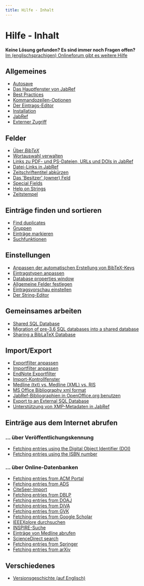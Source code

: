 ```yaml
---
title: Hilfe - Inhalt
---
```


# Hilfe - Inhalt

<div class="panel panel-info">
  <div class="panel-heading">
    <strong>Keine Lösung gefunden? Es sind immer noch Fragen offen?</strong>
  </div>
  <div class="panel-body">
    <a class="btn btn-default" role="button" href="http://discourse.jabref.org">Im (englischsprachigen) Onlineforum gibt es weitere Hilfe</a>
  </div>
</div>


## Allgemeines
- [Autosave](/de/Autosave)
- [Das Hauptfenster von JabRef](/de/BaseFrame)
- [Best Practices](/de/BestPractices)
- [Kommandozeilen-Optionen](/de/CommandLine)
- [Der Eintrags-Editor](/de/EntryEditor)
- [Installation](/de/Installation)
- [JabRef](/de/JabRef)
- [Externer Zugriff](/de/Remote)


## Felder
- [Über *BibTeX*](/de/Bibtex)
- [Wortauswahl verwalten](/de/ContentSelector)
- [Links zu PDF- und PS-Dateien, URLs und DOIs in JabRef](/de/ExternalFiles)
- [Datei-Links in JabRef](/de/FileLinks)
- [Zeitschriftentitel abkürzen](/de/JournalAbbreviations)
- [Das 'Besitzer' (owner) Feld](/de/Owner)
- [Special Fields](/de/SpecialFields)
- [Help on Strings](/de/Strings)
- [Zeitstempel](/de/TimeStamp)


## Einträge finden und sortieren
- [Find duplicates](/de/FindDuplicates)
- [Gruppen](/de/Groups)
- [Einträge markieren](/de/Marking)
- [Suchfunktionen](/de/Search)


## Einstellungen
- [Anpassen der automatischen Erstellung von BibTeX-Keys](/de/BibtexKeyPatterns)
- [Eintragstypen anpassen](/de/CustomEntries)
- [Database properties window](/de/DatabaseProperties)
- [Allgemeine Felder festlegen](/de/GeneralFields)
- [Eintragsvorschau einstellen](/de/Preview)
- [Der String-Editor](/de/StringEditor)


## Gemeinsames arbeiten
- [Shared SQL Database](/de/SQLDatabase)
- [Migration of pre-3.6 SQL databases into a shared database](/de/SQLDatabaseMigration)
- [Sharing a BibLaTeX Database](/de/SharedBibFile)


## Import/Export
- [Exportfilter anpassen](/de/CustomExports)
- [Importfilter anpassen](/de/CustomImports)
- [EndNote Exportfilter](/de/EndNoteFilters)
- [Import-Kontrollfenster](/de/ImportInspectionDialog)
- [Medline (txt) vs. Medline (XML) vs. RIS](/de/MedlineRIS)
- [MS Office Bibliography xml format](/de/MsOfficeBibFieldMapping)
- [JabRef-Bibliographien in OpenOffice.org benutzen](/de/OpenOfficeIntegration)
- [Export to an External SQL Database](/de/SQLExport)
- [Unterstützung von XMP-Metadaten in JabRef](/de/XMP)


## Einträge aus dem Internet abrufen


### ... über Veröffentlichungskennung
- [Fetching entries using the Digital Object Identifier (DOI)](/de/DOItoBibTeX)
- [Fetching entries using the ISBN number](/de/ISBNtoBibTeX)


### ... über Online-Datenbanken
- [Fetching entries from ACM Portal](/de/ACMPortal)
- [Fetching entries from ADS](/de/ADS)
- [CiteSeer-Import](/de/CiteSeer)
- [Fetching entries from DBLP](/de/DBLP)
- [Fetching entries from DOAJ](/de/DOAJ)
- [Fetching entries from DiVA](/de/DiVAtoBibTeX)
- [Fetching entries from GVK](/de/GVK)
- [Fetching entries from Google Scholar](/de/GoogleScholar)
- [IEEEXplore durchsuchen](/de/IEEEXplore)
- [INSPIRE-Suche](/de/INSPIRE)
- [Einträge von Medline abrufen](/de/Medline)
- [ScienceDirect search](/de/ScienceDirect)
- [Fetching entries from Springer](/de/Springer)
- [Fetching entries from arXiv](/de/arXiv)



## Verschiedenes
- [Versionsgeschichte (auf Englisch)](/de/RevisionHistory)


